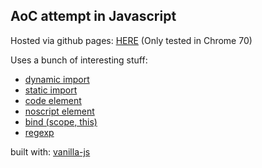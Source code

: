 ## AoC attempt in Javascript 

Hosted via github pages: [HERE](https://sonnenhut.github.io/aoc2018/index.html)
(Only tested in Chrome 70)

Uses a bunch of interesting stuff:
 - [dynamic import](https://developers.google.com/web/updates/2017/11/dynamic-import)
 - [static import](https://developer.mozilla.org/en-US/docs/Web/JavaScript/Reference/Statements/import)
 - [code element](https://developer.mozilla.org/en-US/docs/Web/HTML/Element/code)
 - [noscript element](https://developer.mozilla.org/en-US/docs/Web/HTML/Element/noscript)
 - [bind (scope, this)](https://developer.mozilla.org/en-US/docs/Web/JavaScript/Reference/Global_objects/Function/bind)
 - [regexp](https://developer.mozilla.org/en-US/docs/Web/JavaScript/Reference/Global_Objects/RegExp)
 
 built with: [vanilla-js](http://vanilla-js.com/)